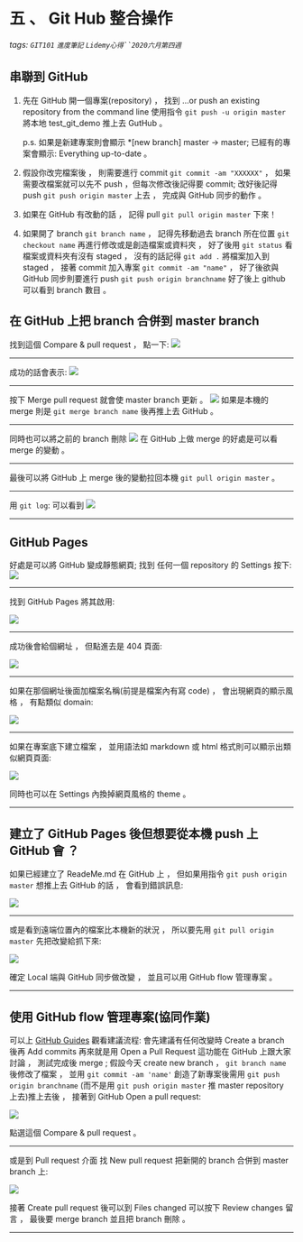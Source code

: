 # 五 、 Git Hub 整合操作
###### tags: `GIT101` `進度筆記` `Lidemy心得``2020六月第四週`

## 串聯到 GitHub
1. 先在 GitHub 開一個專案(repository) ， 找到 …or push an existing repository from the command line 使用指令 `git push -u origin master` 將本地 test_git_demo 推上去 GutHub 。

   p.s. 如果是新建專案則會顯示 *[new branch]     master -> master; 
   已經有的專案會顯示: Everything up-to-date 。

2. 假設你改完檔案後 ， 則需要進行 commit `git commit -am "XXXXXX"` ， 如果需要改檔案就可以先不 push ，但每次修改後記得要 commit; 改好後記得 push `git push origin master` 上去 ， 完成與 GitHub 同步的動作 。

3. 如果在 GitHub 有改動的話 ， 記得 pull `git pull origin master`  下來！

4. 如果開了 branch `git branch name` ， 記得先移動過去 branch 所在位置 `git checkout name` 再進行修改或是創造檔案或資料夾 ， 好了後用 `git status` 看檔案或資料夾有沒有 staged ， 沒有的話記得 `git add .` 將檔案加入到 staged ， 接著 commit 加入專案 `git commit -am "name"` ， 好了後欲與 GitHub 同步則要進行 push `git push origin branchname` 好了後上 github 可以看到 branch 數目 。

## 在 GitHub 上把 branch 合併到 master branch
找到這個 Compare & pull request ， 點一下: ![](https://i.imgur.com/TTn3TJ8.png)

---------------------------------------------------------------------

成功的話會表示: ![](https://i.imgur.com/Ku96NqA.png)

---------------------------------------------------------------------

按下 Merge  pull request 就會使 master branch 更新 。
![](https://i.imgur.com/Q4ZTLu5.png)
如果是本機的 merge 則是 `git merge branch name` 後再推上去 GitHub 。

---------------------------------------------------------------------

同時也可以將之前的 branch 刪除
![](https://i.imgur.com/9MlVqCL.png)
在 GitHub 上做 merge 的好處是可以看 merge 的變動 。

---------------------------------------------------------------------

最後可以將 GitHub 上 merge 後的變動拉回本機 `git pull origin master` 。

---------------------------------------------------------------------

用 `git log`: 可以看到 ![](https://i.imgur.com/d7WjLlz.png)

---------------------------------------------------------------------

## GitHub Pages 
好處是可以將 GitHub 變成靜態網頁; 找到 任何一個 repository 的 Settings 按下: 
![](https://i.imgur.com/H7U1uX6.png)   
   
---------------------------------------------------------------------    

找到 GitHub Pages 將其啟用:   

![](https://i.imgur.com/zYNQvt4.png)  

---------------------------------------------------------------------

成功後會給個網址 ， 但點進去是 404 頁面:    

![](https://i.imgur.com/TpPVn7M.png)    

---------------------------------------------------------------------

如果在那個網址後面加檔案名稱(前提是檔案內有寫 code) ， 會出現網頁的顯示風格 ， 有點類似 domain:    

![](https://i.imgur.com/nMwmIyi.png)    

---------------------------------------------------------------------

如果在專案底下建立檔案 ， 並用語法如 markdown 或 html 格式則可以顯示出類似網頁頁面:

![](https://i.imgur.com/8W4wpbN.png)

同時也可以在 Settings 內換掉網頁風格的 theme 。

---------------------------------------------------------------------

## 建立了 GitHub Pages 後但想要從本機 push 上 GitHub 會 ？
如果已經建立了 ReadeMe.md 在 GitHub 上 ， 但如果用指令 `git push origin master` 想推上去
GitHub 的話 ， 會看到錯誤訊息:

![](https://i.imgur.com/uy0xoNN.png)

---------------------------------------------------------------------

或是看到遠端位置內的檔案比本機新的狀況 ， 所以要先用 `git pull origin master` 先把改變給抓下來:

![](https://i.imgur.com/1jbosHd.png)

確定 Local 端與 GitHub 同步做改變 ， 並且可以用 GitHub flow 管理專案 。

---------------------------------------------------------------------

## 使用 GitHub flow 管理專案(協同作業)
可以上 [GitHub Guides](https://guides.github.com/introduction/flow/) 觀看建議流程:
會先建議有任何改變時 Create a branch 後再 Add commits 再來就是用 Open a Pull Request 這功能在
GitHub 上跟大家討論 ， 測試完成後 merge ; 假設今天 create new branch ， `git branch name` 後修改了檔案 ， 並用 `git commit -am 'name'` 創造了新專案後需用 `git push origin branchname` (而不是用 `git push origin master` 推 master repository 上去)推上去後 ， 接著到 GitHub Open a pull request:

![](https://i.imgur.com/qFCJfLK.png)

點選這個 Compare & pull request 。 

---------------------------------------------------------------------

或是到 Pull request 介面 找 New pull request 把新開的 branch 合併到 master branch 上:

![](https://i.imgur.com/OY674d1.png)


接著 Create pull request 後可以到  Files changed 可以按下 Review changes 留言 ，
最後要 merge branch 並且把 branch 刪除 。

---------------------------------------------------------------------





